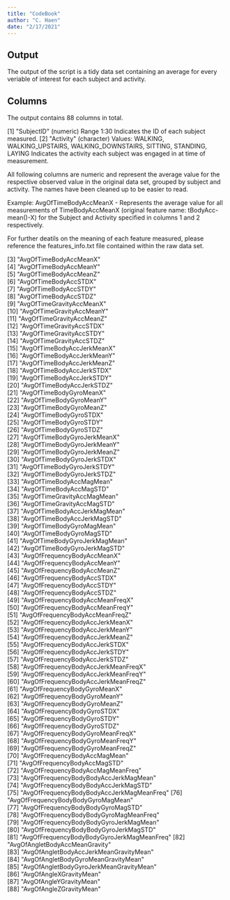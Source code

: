 ```yaml
---
title: "CodeBook"
author: "C. Haen"
date: "2/17/2021"
---
```


## Output

The output of the script is a tidy data set containing an average for every
veriable of interest for each subject and activity.

## Columns

The output contains 88 columns in total.

[1] "SubjectID"
(numeric)
Range 1:30
Indicates the ID of each subject measured.
[2] "Activity"
(character) 
Values: WALKING, WALKING_UPSTAIRS, WALKING_DOWNSTAIRS, SITTING, STANDING, LAYING
Indicates the activity each subject was engaged in at time of measurement.

All following columns are numeric and represent the average value for the
respective observed value in the original data set, grouped by subject and
activity. The names have been cleaned up to be easier to read.

Example: AvgOfTimeBodyAccMeanX - Represents the average value for all
measurements of TimeBodyAccMeanX (original feature name: tBodyAcc-mean()-X) for
the Subject and Activity specified in columns 1 and 2 respectively.

For further deatils on the meaning of each feature measured, please reference
the features_info.txt file contained within the raw data set.

[3] "AvgOfTimeBodyAccMeanX"                    
[4] "AvgOfTimeBodyAccMeanY"                    
[5] "AvgOfTimeBodyAccMeanZ"                    
[6] "AvgOfTimeBodyAccSTDX"                     
[7] "AvgOfTimeBodyAccSTDY"                     
[8] "AvgOfTimeBodyAccSTDZ"                     
[9] "AvgOfTimeGravityAccMeanX"                 
[10] "AvgOfTimeGravityAccMeanY"                 
[11] "AvgOfTimeGravityAccMeanZ"                 
[12] "AvgOfTimeGravityAccSTDX"                  
[13] "AvgOfTimeGravityAccSTDY"                  
[14] "AvgOfTimeGravityAccSTDZ"                  
[15] "AvgOfTimeBodyAccJerkMeanX"                
[16] "AvgOfTimeBodyAccJerkMeanY"                
[17] "AvgOfTimeBodyAccJerkMeanZ"                
[18] "AvgOfTimeBodyAccJerkSTDX"                 
[19] "AvgOfTimeBodyAccJerkSTDY"                 
[20] "AvgOfTimeBodyAccJerkSTDZ"                 
[21] "AvgOfTimeBodyGyroMeanX"                   
[22] "AvgOfTimeBodyGyroMeanY"                   
[23] "AvgOfTimeBodyGyroMeanZ"                   
[24] "AvgOfTimeBodyGyroSTDX"                    
[25] "AvgOfTimeBodyGyroSTDY"                    
[26] "AvgOfTimeBodyGyroSTDZ"                    
[27] "AvgOfTimeBodyGyroJerkMeanX"               
[28] "AvgOfTimeBodyGyroJerkMeanY"               
[29] "AvgOfTimeBodyGyroJerkMeanZ"               
[30] "AvgOfTimeBodyGyroJerkSTDX"                
[31] "AvgOfTimeBodyGyroJerkSTDY"                
[32] "AvgOfTimeBodyGyroJerkSTDZ"                
[33] "AvgOfTimeBodyAccMagMean"                  
[34] "AvgOfTimeBodyAccMagSTD"                   
[35] "AvgOfTimeGravityAccMagMean"               
[36] "AvgOfTimeGravityAccMagSTD"                
[37] "AvgOfTimeBodyAccJerkMagMean"              
[38] "AvgOfTimeBodyAccJerkMagSTD"               
[39] "AvgOfTimeBodyGyroMagMean"                 
[40] "AvgOfTimeBodyGyroMagSTD"                  
[41] "AvgOfTimeBodyGyroJerkMagMean"             
[42] "AvgOfTimeBodyGyroJerkMagSTD"              
[43] "AvgOfFrequencyBodyAccMeanX"               
[44] "AvgOfFrequencyBodyAccMeanY"               
[45] "AvgOfFrequencyBodyAccMeanZ"               
[46] "AvgOfFrequencyBodyAccSTDX"                
[47] "AvgOfFrequencyBodyAccSTDY"                
[48] "AvgOfFrequencyBodyAccSTDZ"                
[49] "AvgOfFrequencyBodyAccMeanFreqX"           
[50] "AvgOfFrequencyBodyAccMeanFreqY"           
[51] "AvgOfFrequencyBodyAccMeanFreqZ"           
[52] "AvgOfFrequencyBodyAccJerkMeanX"           
[53] "AvgOfFrequencyBodyAccJerkMeanY"           
[54] "AvgOfFrequencyBodyAccJerkMeanZ"           
[55] "AvgOfFrequencyBodyAccJerkSTDX"            
[56] "AvgOfFrequencyBodyAccJerkSTDY"            
[57] "AvgOfFrequencyBodyAccJerkSTDZ"            
[58] "AvgOfFrequencyBodyAccJerkMeanFreqX"       
[59] "AvgOfFrequencyBodyAccJerkMeanFreqY"       
[60] "AvgOfFrequencyBodyAccJerkMeanFreqZ"       
[61] "AvgOfFrequencyBodyGyroMeanX"              
[62] "AvgOfFrequencyBodyGyroMeanY"              
[63] "AvgOfFrequencyBodyGyroMeanZ"              
[64] "AvgOfFrequencyBodyGyroSTDX"               
[65] "AvgOfFrequencyBodyGyroSTDY"               
[66] "AvgOfFrequencyBodyGyroSTDZ"               
[67] "AvgOfFrequencyBodyGyroMeanFreqX"          
[68] "AvgOfFrequencyBodyGyroMeanFreqY"          
[69] "AvgOfFrequencyBodyGyroMeanFreqZ"          
[70] "AvgOfFrequencyBodyAccMagMean"             
[71] "AvgOfFrequencyBodyAccMagSTD"              
[72] "AvgOfFrequencyBodyAccMagMeanFreq"         
[73] "AvgOfFrequencyBodyBodyAccJerkMagMean"     
[74] "AvgOfFrequencyBodyBodyAccJerkMagSTD"      
[75] "AvgOfFrequencyBodyBodyAccJerkMagMeanFreq" 
[76] "AvgOfFrequencyBodyBodyGyroMagMean"        
[77] "AvgOfFrequencyBodyBodyGyroMagSTD"         
[78] "AvgOfFrequencyBodyBodyGyroMagMeanFreq"    
[79] "AvgOfFrequencyBodyBodyGyroJerkMagMean"    
[80] "AvgOfFrequencyBodyBodyGyroJerkMagSTD"     
[81] "AvgOfFrequencyBodyBodyGyroJerkMagMeanFreq"
[82] "AvgOfAngletBodyAccMeanGravity"            
[83] "AvgOfAngletBodyAccJerkMeanGravityMean"    
[84] "AvgOfAngletBodyGyroMeanGravityMean"       
[85] "AvgOfAngletBodyGyroJerkMeanGravityMean"   
[86] "AvgOfAngleXGravityMean"                   
[87] "AvgOfAngleYGravityMean"                   
[88] "AvgOfAngleZGravityMean"  
